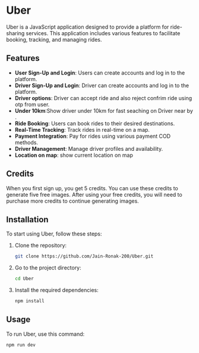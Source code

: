 # Uber

Uber is a JavaScript application designed to provide a platform for ride-sharing services. This application includes various features to facilitate booking, tracking, and managing rides.

## Features

- **User Sign-Up and Login**: Users can create accounts and log in to the platform.
- **Driver Sign-Up and Login**: Driver can create accounts and log in to the platform.
- **Driver options**: Driver can accept ride and also reject confrim ride using otp from user.
- **Under 10km**:Show driver under 10km for fast seaching on Driver near by .
- **Ride Booking**: Users can book rides to their desired destinations.
- **Real-Time Tracking**: Track rides in real-time on a map.
- **Payment Integration**: Pay for rides using various payment COD methods.
- **Driver Management**: Manage driver profiles and availability.
- **Location on map**: show current location on map



## Credits

When you first sign up, you get 5 credits. You can use these credits to generate five free images. After using your free credits, you will need to purchase more credits to continue generating images.

## Installation

To start using Uber, follow these steps:

1. Clone the repository:
    ```bash
    git clone https://github.com/Jain-Ronak-200/Uber.git
    ```
2. Go to the project directory:
    ```bash
    cd Uber
    ```
3. Install the required dependencies:
    ```bash
    npm install
    ```

## Usage

To run Uber, use this command:
```bash
npm run dev
